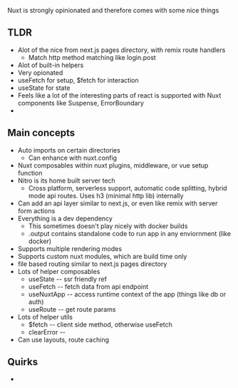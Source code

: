 Nuxt is strongly opinionated and therefore comes with some nice things

## TLDR
- Alot of the nice from next.js pages directory, with remix route handlers
	- Match http method matching like login.post
- Alot of built-in helpers
- Very opionated
- useFetch for setup, $fetch for interaction
- useState for state
- Feels like a lot of the interesting parts of react is supported with Nuxt components like Suspense, ErrorBoundary
- 

## Main concepts
- Auto imports on certain directories
	- Can enhance with nuxt.config
- Nuxt composables within nuxt plugins, middleware, or vue setup function
- Nitro is its home built server tech
	- Cross platform, serverless support, automatic code splitting, hybrid mode api routes. Uses h3 (minimal http lib) internally
- Can add an api layer similar to next.js, or even like remix with server form actions
- Everything is a dev dependency
	- This sometimes doesn't play nicely with docker builds
	- .output contains standalone code to run app in any enviornment (like docker)
- Supports multiple rendering modes
- Supports custom nuxt modules, which are build time only 
- file based routing similar to next.js pages directory
- Lots of helper composables
	- useState -- ssr friendly ref
	- useFetch -- fetch data from api endpoint
	- useNuxtApp -- access runtime context of the app (things like db or auth)
	- useRoute -- get route params
- Lots of helper utils
	- $fetch -- client side method, otherwise useFetch
	- clearError -- 
- Can use layouts, route caching

## Quirks
- 

